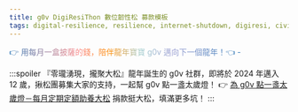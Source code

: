 ```yaml
---
title: g0v DigiResiThon 數位韌性松 募款模板
tags: digital-resilience, resilience, internet-shutdown, digiresi, civil-defense, 民防, 數位韌性松, DigiResiTh0n, hackathon, infras, 基建, 基礎建設
---
```


<span style="background-image: linear-gradient(90deg,#337ab7,#fd8a8a 30%,#fd8c04,#a8d1d1,#9ea1d4 70%,#337ab7); background-clip: text; color: transparent;"><a style="color: inherit;" href="https://ocf.neticrm.tw/civicrm/contribute/transact?reset=1&id=30">👉 用每月一盒披薩的錢，陪伴龍年寶寶 g0v 邁向下一個龍年！👈 - <strong></strong></a></span>

:::spoiler
『零瓏湧現，攏聚大松』龍年誕生的 g0v 社群，即將於 2024 年邁入 12 歲，揪松團募集大家的支持，一起幫 g0v 點一盞太歲燈！
👉 [為 g0v 點一盞太歲燈－每月定期定額助養大松](https://ocf.neticrm.tw/civicrm/contribute/transact?reset=1&id=30)
捐款挺大松，填滿更多坑！
::: 